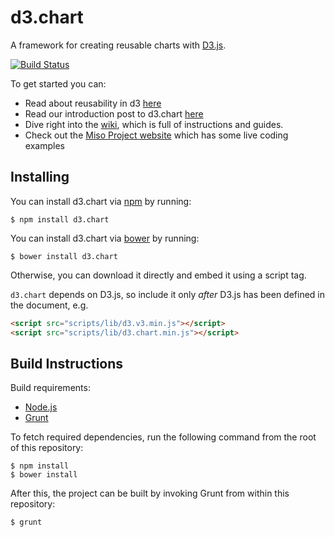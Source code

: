 # d3.chart

A framework for creating reusable charts with [D3.js](http://d3js.org).

[![Build Status](https://travis-ci.org/misoproject/d3.chart.png)](https://travis-ci.org/misoproject/d3.chart)

To get started you can:

* Read about reusability in d3 [here](http://weblog.bocoup.com/reusability-with-d3/)
* Read our introduction post to d3.chart [here](http://weblog.bocoup.com/introducing-d3-chart/)
* Dive right into the [wiki](http://github.com/misoproject/d3.chart/wiki), which is full of instructions and guides.
* Check out the [Miso Project website](http://misoproject.com/d3-chart) which has some live coding examples

## Installing

You can install d3.chart via [npm](https://npmjs.org) by running:

    $ npm install d3.chart

You can install d3.chart via [bower](http://bower.io) by running:

    $ bower install d3.chart

Otherwise, you can download it directly and embed it using a script tag.

`d3.chart` depends on D3.js, so include it only *after* D3.js has been
defined in the document, e.g.

```html
<script src="scripts/lib/d3.v3.min.js"></script>
<script src="scripts/lib/d3.chart.min.js"></script>
```

## Build Instructions

Build requirements:

- [Node.js](http://nodejs.org)
- [Grunt](http://gruntjs.com)

To fetch required dependencies, run the following command from the root of
this repository:

    $ npm install
    $ bower install

After this, the project can be built by invoking Grunt from within this
repository:

    $ grunt
